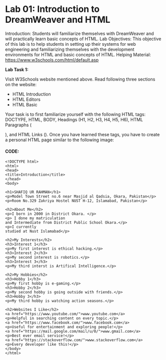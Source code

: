 
# Lab 01: Introduction to DreamWeaver and HTML

Introduction:
Students will familiarize themselves with DreamWeaver and will practically learn basic concepts of HTML.
Lab Objectives:
This objective of this lab is to help students in setting up their systems for web engineering and familiarizing themselves with the development environments for HTML and basic concepts of HTML.
Helping Material:
https://www.w3schools.com/html/default.asp 


**Lab Task 1:**
 
Visit W3Schools website mentioned above. Read following three sections on the website:
*	HTML Introduction
*	HTML Editors
*	HTML Basic

Your task is to first familiarize yourself with the following HTML tags: DOCTYPE, HTML, BODY, Headings (H1, H2, H3, H4, H5, H6), HTML Paragraphs (<P>), and HTML Links (<a>).  Once you have learned these tags, you have to create a personal HTML page similar to the following image:

#### CODE:
```
<!DOCTYPE html>
<html>
<head>
<title>Introduction</title>
</head>
<body>

<h1>SHAFIQ UR RAHMAN</h1>
<p>Model Town Street no.6 near Masjid al Qadsia, Okara, Pakistan</p>
<p>Room No.329 Zakriya Hostel NUST H-12, Islamabad, Pakistan</p>

<h2>About Me</h2>
<p>I born in 2000 in District Okara. </p>
<p> I done my matriculation
and Intermediate from District Public School Okara.</p>
<p>I currently
studied at Nust Islamabad</p>

<h2>My Interests</h2>
<h3>Interest 1</h3>
<p>My first interest is ethical hacking.</p>
<h3>Interest 2</h3>
<p>My second interest is robotics.</p>
<h3>Interest 3</h3>
<p>My third interst is Artifical Intelligence.</p>

<h2>My Hobbies</h2>
<h3>Hobby 1</h3>
<p>My first hobby is e-gaming.</p>
<h3>Hobby 2</h3>
<p>My second hobby is going outside with friends.</p>
<h3>Hobby 3</h3>
<p>My third hobby is watching action seasons.</p>

<h2>Websites I Like</h2>
<a href="https://www.youtube.com/">www.youtube.com</a>
<p>Helpful in searching content on every topic.</p>
<a href="https://www.facebook.com/">www.facebook.com</a>
<p>Useful for entertainment and exploring people!</p>
<a href="https://mail.google.com/mail/u/0/">www.gmail.com</a>
<p>Best ever email service!</p>
<a href="https://stackoverflow.com/">www.stackoverflow.com</a>
<p>Every developer like this!</p>
</body>
</html>


```
